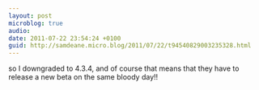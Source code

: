 ```yaml
---
layout: post
microblog: true
audio: 
date: 2011-07-22 23:54:24 +0100
guid: http://samdeane.micro.blog/2011/07/22/t94540829003235328.html
---
```

so I downgraded to 4.3.4, and of course that means that they have to release a new beta on the same bloody day!!
